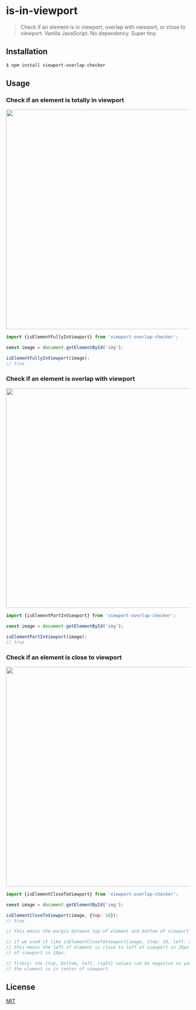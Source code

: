 # is-in-viewport 

> Check if an element is in viewport, overlap with viewport, or close to viewport.
Vanilla JavaScript. No dependency. Super tiny.

## Installation
```bash
$ npm install viewport-overlap-checker
```

## Usage

### Check if an element is totally in viewport
<img src="http://i.imgur.com/JMT7ACYg.png" width="600">

```js
import {isElementFullyInViewport} from 'viewport-overlap-checker';

const image = document.getElementById('img');

isElementFullyInViewport(image);
// true
```

### Check if an element is overlap with viewport
<img src="http://i.imgur.com/gETmAW3.png" width="600">

```js
import {isElementPartInViewport} from 'viewport-overlap-checker';

const image = document.getElementById('img');

isElementPartInViewport(image);
// true
```

### Check if an element is close to viewport
<img src="http://i.imgur.com/P3x2ul7.png" width="600">

```js
import {isElementCloseToViewport} from 'viewport-overlap-checker';

const image = document.getElementById('img');

isElementCloseToViewport(image, {top: 10});
// true

// this means the margin between top of element and bottom of viewport is no more than 10px;

// if we used it like isElementCloseToViewport(image, {top: 10, left: 20});
// this means the left of element is close to left of viewport in 20px AND top is close to bottom
// of viewport in 10px.

// Trikcy: the {top, bottom, left, right} values can be negative so you can restrict 
// the element is in center of viewport.

```

## License
[MIT](https://tldrlegal.com/license/mit-license)
